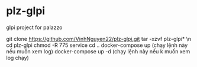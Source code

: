 # plz-glpi
glpi project for palazzo

git clone https://github.com/VinhNguyen22/plz-glpi.git
tar -xzvf plz-glpi* \n
cd plz-glpi
chmod -R 775 service
cd ..
docker-compose up (chạy lệnh này nếu muốn xem log)
docker-compose up -d (chạy lệnh này nếu k muốn xem log chạy)
